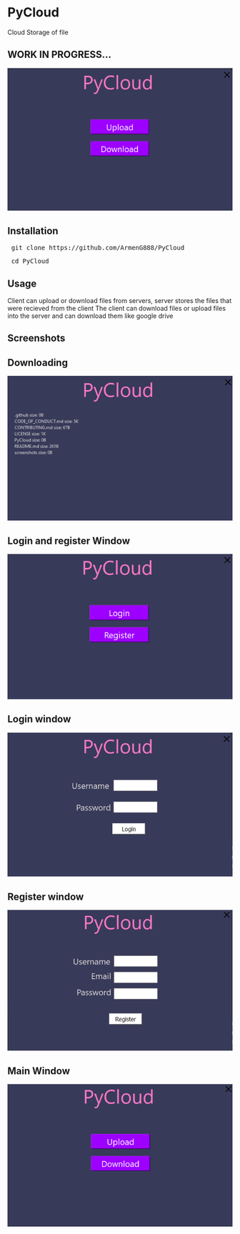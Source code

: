 # PyCloud
Cloud Storage of file

<h2> WORK IN PROGRESS...</h2>

![Image of the client](https://raw.githubusercontent.com/ArmenG888/PyCloud/main/screenshots/PyCloud.PNG)

<h2> Installation </h2>
<pre> git clone https://github.com/ArmenG888/PyCloud </pre>
<pre> cd PyCloud </pre>

<h2> Usage </h2>
Client can upload or download files from servers, server stores the files that were recieved from the client
The client can download files or upload files into the server and can download them like google drive
<h2> Screenshots </h2>

<h2> Downloading </h2>

![Image of the client](https://raw.githubusercontent.com/ArmenG888/PyCloud/main/screenshots/PyCloudDownload.PNG)

<h2> Login and register Window </h2>

![Image of the client](https://raw.githubusercontent.com/ArmenG888/PyCloud/main/screenshots/loginandregisterwindow.PNG)

<h2> Login window</h2>

![Image of the client](https://raw.githubusercontent.com/ArmenG888/PyCloud/main/screenshots/login.PNG)

<h2> Register window </h2>

![Image of the client](https://raw.githubusercontent.com/ArmenG888/PyCloud/main/screenshots/Register.PNG)

<h2> Main Window </h2>

![Image of the client](https://raw.githubusercontent.com/ArmenG888/PyCloud/main/screenshots/MainWindow.PNG)

